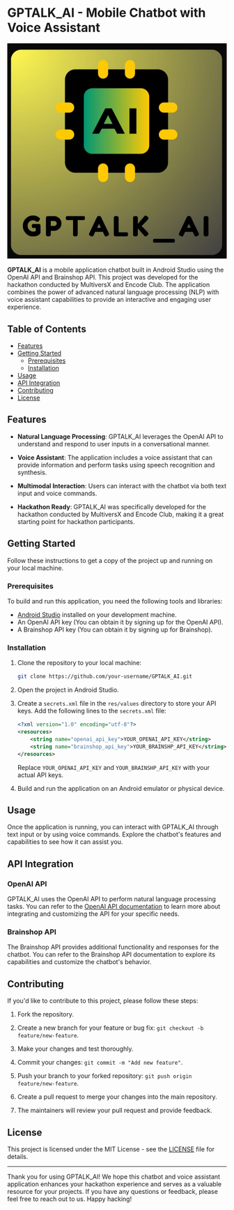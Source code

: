 # GPTALK_AI - Mobile Chatbot with Voice Assistant

![Logo](gptalkai.jpg)

**GPTALK_AI** is a mobile application chatbot built in Android Studio using the OpenAI API and Brainshop API. This project was developed for the hackathon conducted by MultiversX and Encode Club. The application combines the power of advanced natural language processing (NLP) with voice assistant capabilities to provide an interactive and engaging user experience.

## Table of Contents

- [Features](#features)
- [Getting Started](#getting-started)
  - [Prerequisites](#prerequisites)
  - [Installation](#installation)
- [Usage](#usage)
- [API Integration](#api-integration)
- [Contributing](#contributing)
- [License](#license)

## Features

- **Natural Language Processing**: GPTALK_AI leverages the OpenAI API to understand and respond to user inputs in a conversational manner.

- **Voice Assistant**: The application includes a voice assistant that can provide information and perform tasks using speech recognition and synthesis.

- **Multimodal Interaction**: Users can interact with the chatbot via both text input and voice commands.

- **Hackathon Ready**: GPTALK_AI was specifically developed for the hackathon conducted by MultiversX and Encode Club, making it a great starting point for hackathon participants.

## Getting Started

Follow these instructions to get a copy of the project up and running on your local machine.

### Prerequisites

To build and run this application, you need the following tools and libraries:

- [Android Studio](https://developer.android.com/studio) installed on your development machine.
- An OpenAI API key (You can obtain it by signing up for the OpenAI API).
- A Brainshop API key (You can obtain it by signing up for Brainshop).

### Installation

1. Clone the repository to your local machine:

   ```bash
   git clone https://github.com/your-username/GPTALK_AI.git
   ```

2. Open the project in Android Studio.

3. Create a `secrets.xml` file in the `res/values` directory to store your API keys. Add the following lines to the `secrets.xml` file:

   ```xml
   <?xml version="1.0" encoding="utf-8"?>
   <resources>
       <string name="openai_api_key">YOUR_OPENAI_API_KEY</string>
       <string name="brainshop_api_key">YOUR_BRAINSHP_API_KEY</string>
   </resources>
   ```

   Replace `YOUR_OPENAI_API_KEY` and `YOUR_BRAINSHP_API_KEY` with your actual API keys.

4. Build and run the application on an Android emulator or physical device.

## Usage

Once the application is running, you can interact with GPTALK_AI through text input or by using voice commands. Explore the chatbot's features and capabilities to see how it can assist you.

## API Integration

### OpenAI API

GPTALK_AI uses the OpenAI API to perform natural language processing tasks. You can refer to the [OpenAI API documentation](https://beta.openai.com/docs/) to learn more about integrating and customizing the API for your specific needs.

### Brainshop API

The Brainshop API provides additional functionality and responses for the chatbot. You can refer to the Brainshop API documentation to explore its capabilities and customize the chatbot's behavior.

## Contributing

If you'd like to contribute to this project, please follow these steps:

1. Fork the repository.

2. Create a new branch for your feature or bug fix: `git checkout -b feature/new-feature`.

3. Make your changes and test thoroughly.

4. Commit your changes: `git commit -m "Add new feature"`.

5. Push your branch to your forked repository: `git push origin feature/new-feature`.

6. Create a pull request to merge your changes into the main repository.

7. The maintainers will review your pull request and provide feedback.

## License

This project is licensed under the MIT License - see the [LICENSE](LICENSE) file for details.

---

Thank you for using GPTALK_AI! We hope this chatbot and voice assistant application enhances your hackathon experience and serves as a valuable resource for your projects. If you have any questions or feedback, please feel free to reach out to us. Happy hacking!
